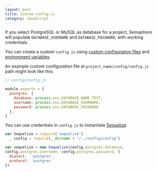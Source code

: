 ```yaml
---
layout: post
title: Custom config.js
category: JavaScript
---
```


If you select PostgreSQL or MySQL as database for a project, Semaphore will
populate `DATABASE_USERNAME` and `DATABASE_PASSWORD`, with working credentials.

You can create a custom `config.js` using [custom configuration
files](/docs/adding-configuration-files.html) and [environment
variables](/docs/available-environment-variables.html).

An example custom configuration file at `project_name/config/config.js` path
might look like this:

```javascript
// config/config.js

module.exports = {
  postgres: {
    database: process.env.DATABASE_NAME_TEST,
    username: process.env.DATABASE_USERNAME,
    password: process.env.DATABASE_PASSWORD
  },
}
```

You can use credentials in `config.js` to instantiate
[Sequelize](http://sequelizejs.com/):

```javascript
var Sequelize = require('sequelize')
  , config = require(__dirname + "/../config/config")

var sequelize = new Sequelize(config.postgres.database,
config.postgres.username, config.postgres.password, {
  dialect:  'postgres',
  protocol: 'postgres'
})
```

